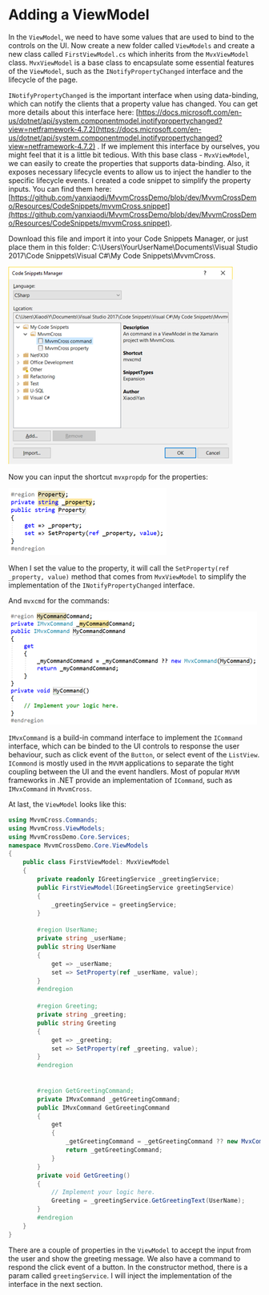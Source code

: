 # Adding a ViewModel

In the `ViewModel`, we need to have some values that are used to bind to the controls on the UI. Now create a new folder called `ViewModels` and create a new class called `FirstViewModel.cs` which inherits from the `MvxViewModel` class. `MvxViewModel` is a base class to encapsulate some essential features of the `ViewModel`, such as the `INotifyPropertyChanged` interface and the lifecycle of the page. 

`INotifyPropertyChanged` is the important interface when using data-binding, which can notify the clients that a property value has changed. You can get more details about this interface here: [https://docs.microsoft.com/en-us/dotnet/api/system.componentmodel.inotifypropertychanged?view=netframework-4.7.2](https://docs.microsoft.com/en-us/dotnet/api/system.componentmodel.inotifypropertychanged?view=netframework-4.7.2) . If we implement this interface by ourselves, you might feel that it is a little bit tedious. With this base class - `MvxViewModel`, we can easily to create the properties that supports data-binding. Also, it exposes necessary lifecycle events to allow us to inject the handler to the specific lifecycle events. I created a code snippet to simplify the property inputs. You can find them here: [https://github.com/yanxiaodi/MvvmCrossDemo/blob/dev/MvvmCrossDemo/Resources/CodeSnippets/mvvmCross.snippet](https://github.com/yanxiaodi/MvvmCrossDemo/blob/dev/MvvmCrossDemo/Resources/CodeSnippets/mvvmCross.snippet).

Download this file and import it into your Code Snippets Manager, or just place them in this folder: C:\Users\YourUserName\Documents\Visual Studio 2017\Code Snippets\Visual C\#\My Code Snippets\MvvmCross.

![](../.gitbook/assets/image%20%283%29.png)

Now you can input the shortcut  `mvxpropdp` for the properties:

![](../.gitbook/assets/image%20%282%29.png)

When I set the value to the property, it will call the `SetProperty(ref _property, value)` method that comes from `MvxViewModel` to simplify the implementation of the `INotifyPropertyChanged` interface.

And `mvxcmd` for the commands:

![](../.gitbook/assets/image%20%2829%29.png)

`IMvxCommand` is a build-in command interface to implement the `ICommand` interface, which can be binded to the UI controls to response the user behaviour, such as click event of the `Button`, or select event of the `ListView`. `ICommond` is mostly used in the `MVVM` applications to separate the tight coupling between the UI and the event handlers. Most of popular `MVVM` frameworks in .NET provide an implementation of `ICommand`, such as `IMvxCommand` in `MvvmCross`.

At last, the `ViewModel` looks like this:

```csharp
using MvvmCross.Commands;
using MvvmCross.ViewModels;
using MvvmCrossDemo.Core.Services;
namespace MvvmCrossDemo.Core.ViewModels
{
    public class FirstViewModel: MvxViewModel
    {
        private readonly IGreetingService _greetingService;
        public FirstViewModel(IGreetingService greetingService)
        {
            _greetingService = greetingService;
        }
        
        #region UserName;
        private string _userName;
        public string UserName
        {
            get => _userName;
            set => SetProperty(ref _userName, value);
        }
        #endregion

        #region Greeting;
        private string _greeting;
        public string Greeting
        {
            get => _greeting;
            set => SetProperty(ref _greeting, value);
        }
        #endregion


        #region GetGreetingCommand;
        private IMvxCommand _getGreetingCommand;
        public IMvxCommand GetGreetingCommand
        {
            get
            {
                _getGreetingCommand = _getGreetingCommand ?? new MvxCommand(GetGreeting);
                return _getGreetingCommand;
            }
        }
        private void GetGreeting()
        {
            // Implement your logic here.
            Greeting = _greetingService.GetGreetingText(UserName);
        }
        #endregion
    }
}

```

There are a couple of properties in the `ViewModel` to accept the input from the user and show the greeting message. We also have a command to respond the click event of a button. In the constructor method, there is a param called `greetingService`. I will inject the implementation of the interface in the next section.

